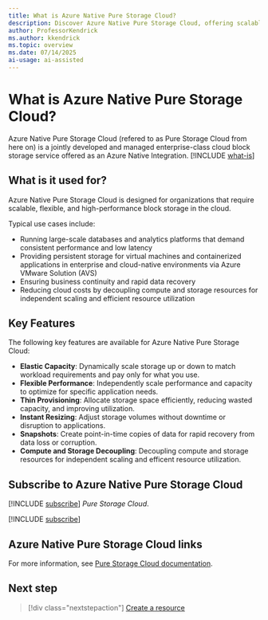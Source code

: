 ```yaml
---
title: What is Azure Native Pure Storage Cloud?
description: Discover Azure Native Pure Storage Cloud, offering scalable and flexible enterprise-class cloud block storage with built-in capabilities via the Azure portal.
author: ProfessorKendrick
ms.author: kkendrick
ms.topic: overview
ms.date: 07/14/2025
ai-usage: ai-assisted
---
```

# What is Azure Native Pure Storage Cloud?

Azure Native Pure Storage Cloud (refered to as Pure Storage Cloud from here on) is a jointly developed and managed enterprise-class cloud block storage service offered as an Azure Native Integration. [!INCLUDE [what-is](../includes/what-is.md)]

## What is it used for?

Azure Native Pure Storage Cloud is designed for organizations that require scalable, flexible, and high-performance block storage in the cloud.  

Typical use cases include:

- Running large-scale databases and analytics platforms that demand consistent performance and low latency
- Providing persistent storage for virtual machines and containerized applications in enterprise and cloud-native environments via Azure VMware Solution (AVS)
- Ensuring business continuity and rapid data recovery
- Reducing cloud costs by decoupling compute and storage resources for independent scaling and efficient resource utilization

## Key Features

The following key features are available for Azure Native Pure Storage Cloud:

- **Elastic Capacity**: Dynamically scale storage up or down to match workload requirements and pay only for what you use.
- **Flexible Performance**: Independently scale performance and capacity to optimize for specific application needs.
- **Thin Provisioning**: Allocate storage space efficiently, reducing wasted capacity, and improving utilization.
- **Instant Resizing**: Adjust storage volumes without downtime or disruption to applications.
- **Snapshots**: Create point-in-time copies of data for rapid recovery from data loss or corruption.
- **Compute and Storage Decoupling**: Decoupling compute and storage resources for independent scaling and efficent resource utilization.

## Subscribe to Azure Native Pure Storage Cloud

[!INCLUDE [subscribe](../includes/subscribe.md)] *Pure Storage Cloud*.

[!INCLUDE [subscribe](../includes/subscribe-from-azure-portal.md)]

## Azure Native Pure Storage Cloud links

For more information, see [Pure Storage Cloud documentation](https://support.purestorage.com/bundle/m_azure_native_pure_storage_cloud/page/Pure_Cloud_Block_Store/Azure_Native_Pure_Storage_Cloud/topics/c_azure_native_pure_storage_cloud.html).

## Next step

> [!div class="nextstepaction"]
> [Create a resource](create.md)
